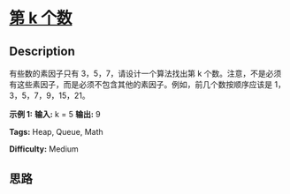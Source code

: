 # [第 k 个数][title]

## Description

有些数的素因子只有 3，5，7，请设计一个算法找出第 k 个数。注意，不是必须有这些素因子，而是必须不包含其他的素因子。例如，前几个数按顺序应该是
1，3，5，7，9，15，21。

**示例 1:**
            **输入:** k = 5        **输出:** 9    


**Tags:** Heap, Queue, Math

**Difficulty:** Medium

## 思路

[title]: https://leetcode-cn.com/problems/get-kth-magic-number-lcci
